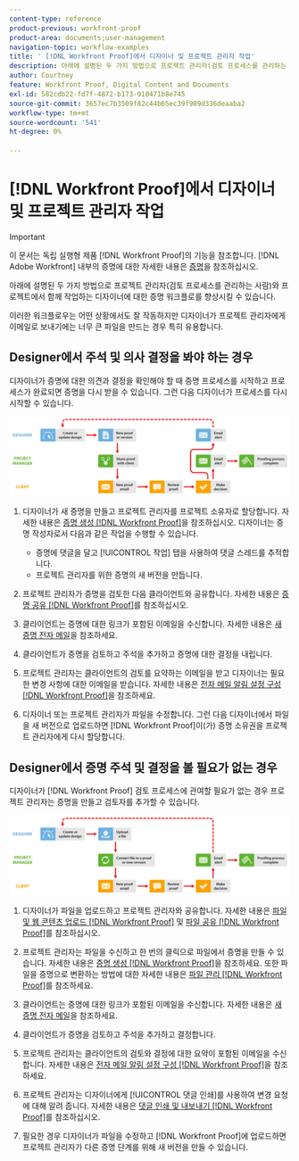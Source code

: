 ```yaml
---
content-type: reference
product-previous: workfront-proof
product-area: documents;user-management
navigation-topic: workflow-examples
title: ' [!DNL Workfront Proof]에서 디자이너 및 프로젝트 관리자 작업'
description: 아래에 설명된 두 가지 방법으로 프로젝트 관리자(검토 프로세스를 관리하는 사람)와 프로젝트에서 함께 작업하는 디자이너에 대한 증명 워크플로를 향상시킬 수 있습니다.
author: Courtney
feature: Workfront Proof, Digital Content and Documents
exl-id: 582cdb22-fd7f-4872-b173-910471b8e745
source-git-commit: 3657ec7b3509f82c44b65ec39f909d336deaaba2
workflow-type: tm+mt
source-wordcount: '541'
ht-degree: 0%

---
```


# [!DNL Workfront Proof]에서 디자이너 및 프로젝트 관리자 작업

>[!IMPORTANT]
>
>이 문서는 독립 실행형 제품 [!DNL Workfront Proof]의 기능을 참조합니다. [!DNL Adobe Workfront] 내부의 증명에 대한 자세한 내용은 [증명](../../../review-and-approve-work/proofing/proofing.md)을 참조하십시오.

아래에 설명된 두 가지 방법으로 프로젝트 관리자(검토 프로세스를 관리하는 사람)와 프로젝트에서 함께 작업하는 디자이너에 대한 증명 워크플로를 향상시킬 수 있습니다.

이러한 워크플로우는 어떤 상황에서도 잘 작동하지만 디자이너가 프로젝트 관리자에게 이메일로 보내기에는 너무 큰 파일을 만드는 경우 특히 유용합니다.

## Designer에서 주석 및 의사 결정을 봐야 하는 경우

디자이너가 증명에 대한 의견과 결정을 확인해야 할 때 증명 프로세스를 시작하고 프로세스가 완료되면 증명을 다시 받을 수 있습니다. 그런 다음 디자이너가 프로세스를 다시 시작할 수 있습니다.

![designers_managers_-_option_A.png](assets/designers_managers_-_option_A.png)

1. 디자이너가 새 증명을 만들고 프로젝트 관리자를 프로젝트 소유자로 할당합니다. 자세한 내용은 [증명 생성 [!DNL Workfront Proof]](../../../workfront-proof/wp-work-proofsfiles/create-proofs-and-files/generate-proofs.md)을 참조하십시오. 디자이너는 증명 작성자로서 다음과 같은 작업을 수행할 수 있습니다.

   * 증명에 댓글을 달고 [!UICONTROL 작업] 탭을 사용하여 댓글 스레드를 추적합니다.
   * 프로젝트 관리자를 위한 증명의 새 버전을 만듭니다.

1. 프로젝트 관리자가 증명을 검토한 다음 클라이언트와 공유합니다. 자세한 내용은 [증명 공유 [!DNL Workfront Proof]](../../../workfront-proof/wp-work-proofsfiles/share-proofs-and-files/share-proof.md)를 참조하십시오.
1. 클라이언트는 증명에 대한 링크가 포함된 이메일을 수신합니다. 자세한 내용은 [새 증명 전자 메일](../../../workfront-proof/wp-emailsntfctns/proof-notifications-and-reminders/new-proof-email.md)을 참조하세요.
1. 클라이언트가 증명을 검토하고 주석을 추가하고 증명에 대한 결정을 내립니다.
1. 프로젝트 관리자는 클라이언트의 검토를 요약하는 이메일을 받고 디자이너는 필요한 변경 사항에 대한 이메일을 받습니다. 자세한 내용은 [전자 메일 알림 설정 구성 [!DNL Workfront Proof]](../../../workfront-proof/wp-emailsntfctns/email-alerts/config-email-notification-settings-wp.md)을 참조하세요.
1. 디자이너 또는 프로젝트 관리자가 파일을 수정합니다. 그런 다음 디자이너에서 파일을 새 버전으로 업로드하면 [!DNL Workfront Proof]이(가) 증명 소유권을 프로젝트 관리자에게 다시 할당합니다.

## Designer에서 증명 주석 및 결정을 볼 필요가 없는 경우

디자이너가 [!DNL Workfront Proof] 검토 프로세스에 관여할 필요가 없는 경우 프로젝트 관리자는 증명을 만들고 검토자를 추가할 수 있습니다.

![designers_managers_-_option_B.png](assets/designers_managers_-_option_B.png)


1. 디자이너가 파일을 업로드하고 프로젝트 관리자와 공유합니다. 자세한 내용은 [파일 및 웹 콘텐츠 업로드 [!DNL Workfront Proof]](../../../workfront-proof/wp-work-proofsfiles/create-proofs-and-files/upload-files-web-content.md) 및 [파일 공유 [!DNL Workfront Proof]](../../../workfront-proof/wp-work-proofsfiles/share-proofs-and-files/share-files.md)를 참조하십시오.

1. 프로젝트 관리자는 파일을 수신하고 한 번의 클릭으로 파일에서 증명을 만들 수 있습니다. 자세한 내용은 [증명 생성 [!DNL Workfront Proof]](../../../workfront-proof/wp-work-proofsfiles/create-proofs-and-files/generate-proofs.md)을 참조하세요. 또한 파일을 증명으로 변환하는 방법에 대한 자세한 내용은 [파일 관리 [!DNL Workfront Proof]](../../../workfront-proof/wp-work-proofsfiles/manage-your-work/manage-files.md)를 참조하세요.

1. 클라이언트는 증명에 대한 링크가 포함된 이메일을 수신합니다. 자세한 내용은 [새 증명 전자 메일](../../../workfront-proof/wp-emailsntfctns/proof-notifications-and-reminders/new-proof-email.md)을 참조하세요.
1. 클라이언트가 증명을 검토하고 주석을 추가하고 결정합니다.
1. 프로젝트 관리자는 클라이언트의 검토와 결정에 대한 요약이 포함된 이메일을 수신합니다. 자세한 내용은 [전자 메일 알림 설정 구성 [!DNL Workfront Proof]](../../../workfront-proof/wp-emailsntfctns/email-alerts/config-email-notification-settings-wp.md)을 참조하세요.
1. 프로젝트 관리자는 디자이너에게 [!UICONTROL 댓글 인쇄]를 사용하여 변경 요청에 대해 알려 줍니다. 자세한 내용은 [댓글 인쇄 및 내보내기 [!DNL Workfront Proof]](../../../workfront-proof/wp-work-proofsfiles/organize-your-work/print-and-export-comments.md)를 참조하십시오.
1. 필요한 경우 디자이너가 파일을 수정하고 [!DNL Workfront Proof]에 업로드하면 프로젝트 관리자가 다른 증명 단계를 위해 새 버전을 만들 수 있습니다.


